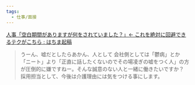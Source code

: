```yaml
---
tags:
  - 仕事/面接
---
```

[人事「空白期間がありますが何をされていました？」← これを絶対に回避できるテクがこちら : はちま起稿](http://blog.esuteru.com/archives/10347396.html)

>うーん、嘘だとしたらあかん、人として
>会社側としては「鬱病」とか「ニート」より「正直に話したくないのでその場凌ぎの嘘をつく人」の方が圧倒的に嫌ですねー。そんな誠意のない人と一緒に働きたいですか？  
採用担当として、今後は介護理由には気をつける事にします。